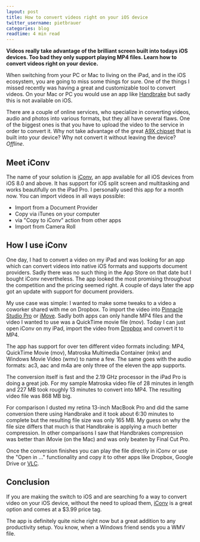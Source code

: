 ```yaml
---
layout: post
title: How to convert videos right on your iOS device
twitter_username: pietbrauer
categories: blog
readtime: 4 min read
---
```


__Videos really take advantage of the brilliant screen built into todays iOS devices. Too bad they only support playing MP4 files. Learn how to convert videos right on your device.__


When switching from your PC or Mac to living on the iPad, and in the iOS ecosystem, you are going to miss some things for sure. One of the things I missed recently was having a great and customizable tool to convert videos. On your Mac or PC you would use an app like [Handbrake](https://handbrake.fr/ "Handbrake") but sadly this is not available on iOS.

There are a couple of online services, who specialize in converting videos, audio and photos into various formats, but they all have several flaws. One of the biggest ones is that you have to upload the video to the service in order to convert it. Why not take advantage of the great [A9X chipset](https://en.m.wikipedia.org/wiki/Apple_A9X) that is built into your device? Why not convert it without leaving the device? *Offline*.

## Meet iConv

The name of your solution is [iConv](https://itunes.apple.com/us/app/iconv-video-converter-mp4/id972534752?mt=8), an app available for all iOS devices from iOS 8.0 and above. It has support for iOS split screen and multitasking and works beautifully on the iPad Pro. I personally used this app for a month now. You can import videos in all ways possible:

* Import from a Document Provider
* Copy via iTunes on your computer
* via "Copy to iConv" action from other apps
* Import from Camera Roll

## How I use iConv

One day, I had to convert a video on my iPad and was looking for an app which can convert videos into native iOS formats and supports document providers. Sadly there was no such thing in the App Store on that date but I bought iConv nevertheless. The app looked the most promising throughout the competition and the pricing seemed right. A couple of days later the app got an update with support for document providers.

My use case was simple: I wanted to make some tweaks to a video a coworker shared with me on Dropbox. To import the video into [Pinnacle Studio Pro](https://itunes.apple.com/us/app/pinnacle-studio-pro-professional/id552100086?mt=8) or [iMove](https://itunes.apple.com/us/app/imovie/id377298193?mt=8). Sadly both apps can only handle MP4 files and the video I wanted to use was a QuickTime movie file (mov). Today I can just open iConv on my iPad, import the video from [Dropbox](https://itunes.apple.com/us/app/dropbox/id327630330?mt=8) and convert it to MP4.

The app has support for over ten different video formats including: MP4, QuickTime Movie (mov), Matroska Multimedia Container (mkv) and Windows Movie Video (wmv) to name a few. The same goes with the audio formats: ac3, aac and m4a are only three of the eleven the app supports.

The conversion itself is fast and the 2.19 GHz processor in the iPad Pro is doing a great job. For my sample Matroska video file of 28 minutes in length and 227 MB took roughly 13 minutes to convert into MP4. The resulting video file was 868 MB big.

For comparison I dusted my retina 13-inch MacBook Pro and did the same conversion there using Handbrake and it took about 6:30 minutes to complete but the resulting file size was only 165 MB.
My guess on why the file size differs that much is that Handbrake is applying a much better compression. In other comparisons I saw that Handbrakes compression was better than iMovie (on the Mac) and was only beaten by Final Cut Pro.

Once the conversion finishes you can play the file directly in iConv or use the "Open in …" functionality and copy it to other apps like Dropbox, Google Drive or [VLC](https://itunes.apple.com/us/app/vlc-for-mobile/id650377962?mt=8).

## Conclusion

If you are making the switch to iOS and are searching fo a way to convert video on your iOS device, without the need to upload them, [iConv](#) is a great option and comes at a $3.99 price tag.

The app is definitely quite niche right now but a great addition to any productivity setup. You know, when a Windows friend sends you a WMV file.